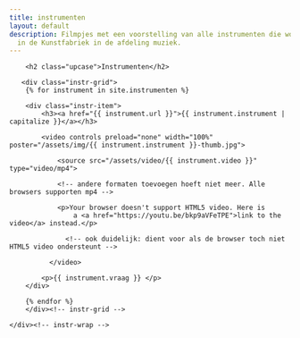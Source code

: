 ```yaml
---
title: instrumenten
layout: default
description: Filmpjes met een voorstelling van alle instrumenten die worden aangeleerd
  in de Kunstfabriek in de afdeling muziek.
---
```


<main id="top">
    <div class="instr-wrap row">

        <h2 class="upcase">Instrumenten</h2>

       <div class="instr-grid">
        {% for instrument in site.instrumenten %}

        <div class="instr-item">
            <h3><a href="{{ instrument.url }}">{{ instrument.instrument | capitalize }}</a></h3>

            <video controls preload="none" width="100%" poster="/assets/img/{{ instrument.instrument }}-thumb.jpg">

                <source src="/assets/video/{{ instrument.video }}" type="video/mp4">

                <!-- andere formaten toevoegen hoeft niet meer. Alle browsers supporten mp4 -->

                <p>Your browser doesn't support HTML5 video. Here is
                    a <a href="https://youtu.be/bkp9aVFeTPE">link to the video</a> instead.</p>

                  <!-- ook duidelijk: dient voor als de browser toch niet HTML5 video ondersteunt -->

              </video>

            <p>{{ instrument.vraag }} </p>
        </div>

        {% endfor %}
        </div><!-- instr-grid -->

    </div><!-- instr-wrap -->
</main>
